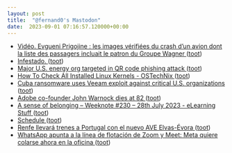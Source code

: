 ```yaml
---
layout: post
title:  "@fernand0's Mastodon"
date:  2023-09-01 07:16:57.120000+00:00
---
```

*  [Vidéo. Evgueni Prigojine : les images vérifiées du crash d’un avion dont la liste des passagers incluait le patron du Groupe Wagner ](https://www.lemonde.fr/international/video/2023/08/23/evgueni-prigojine-les-images-verifiees-du-crash-d-un-avion-dont-la-liste-des-passagers-incluait-le-patron-du-groupe-wagner_6186339_3210.htm) ([toot](https://mastodon.social/@fernand0/110988664315472429))
*  [Infestado. ](https://avecesunafoto.wordpress.com/2023/08/31/infestado) ([toot](https://mastodon.social/@fernand0/110985447966750917))
*  [Major U.S. energy org targeted in QR code phishing attack ](https://www.bleepingcomputer.com/news/security/major-us-energy-org-targeted-in-qr-code-phishing-attack) ([toot](https://mastodon.social/@fernand0/110985331987261952))
*  [How To Check All Installed Linux Kernels - OSTechNix ](https://ostechnix.com/list-or-check-all-installed-linux-kernels-from-commandline) ([toot](https://mastodon.social/@fernand0/110985083537170320))
*  [Cuba ransomware uses Veeam exploit against critical U.S. organizations ](https://www.bleepingcomputer.com/news/security/cuba-ransomware-uses-veeam-exploit-against-critical-us-organizations) ([toot](https://mastodon.social/@fernand0/110984864494344371))
*  [Adobe co-founder John Warnock dies at 82 ](https://www.reuters.com/technology/adobes-co-founder-john-warnock-dies-82-2023-08-20) ([toot](https://mastodon.social/@fernand0/110984630465170736))
*  [A sense of belonging – Weeknote #230 – 28th July 2023 - eLearning Stuff ](https://elearningstuff.net/2023/07/28/a-sense-of-belonging-weeknote-230-28th-july-2023) ([toot](https://mastodon.social/@fernand0/110983989389365058))
*  [Schedule ](https://mspecter.github.io/CS8803/schedule/mspecter.github.io/CS8803/schedule) ([toot](https://mastodon.social/@fernand0/110983842575003952))
*  [Renfe llevará trenes a Portugal con el nuevo AVE Elvas-Évora ](https://www.elperiodicoextremadura.com/extremadura/2023/08/21/renfe-llevara-trenes-portugal-nuevo-91174309.htm) ([toot](https://mastodon.social/@fernand0/110983479716416445))
*  [WhatsApp apunta a la línea de flotación de Zoom y Meet: Meta quiere colarse ahora en la oficina ](https://www.xataka.com/aplicaciones/whatsapp-apunta-a-linea-flotacion-zoom-meet-meta-quiere-colarse-ahora-oficin) ([toot](https://mastodon.social/@fernand0/110983202202142234))
